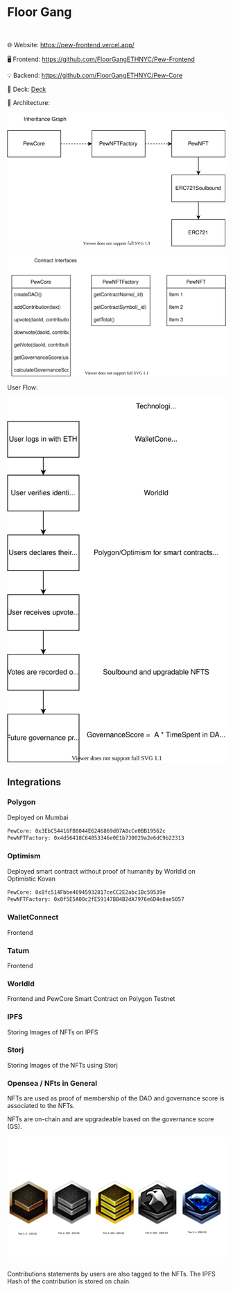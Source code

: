 # Floor Gang

<p align="center">
<a href="">
<img src="" width=200/>
</a>

🌐 Website: <https://pew-frontend.vercel.app/>

🖥️ Frontend: <https://github.com/FloorGangETHNYC/Pew-Frontend>

💡 Backend: <https://github.com/FloorGangETHNYC/Pew-Core>

📑 Deck: [Deck](https://github.com/FloorGangETHNYC/.github/blob/main/profile/resources/Pew_DAO_Information_Deck.pdf)

🧭 Architecture:

![smart-contract-architecture.drawio.svg](https://github.com/FloorGangETHNYC/.github/blob/main/profile/diagrams/smart-contract-architecture.drawio.svg)

![smart-contract-interfaces.drawio.svg](https://github.com/FloorGangETHNYC/.github/blob/main/profile/diagrams/smart-contract-interfaces.drawio.svg)

User Flow:

![user-flow](https://github.com/FloorGangETHNYC/.github/blob/main/profile/diagrams/user-flow.drawio.svg)

## Integrations

### Polygon

Deployed on Mumbai

```txt
PewCore: 0x3EbC54416FB8044E6246869d07A8cCe0BB19562c
PewNFTFactory: 0x4d56418C64853346e0E1b730029a2e6dC9b22313
```

### Optimism

Deployed smart contract without proof of humanity by WorldId on Optimistic Kovan

```txt
PewCore: 0x8fc514Fbbe46945932817ceCC2E2abc1Bc59539e
PewNFTFactory: 0x0f5E5A00c2fE59147BB4B2dA7976e6D4e8ae5057
```

### WalletConnect

Frontend

### Tatum

Frontend

### WorldId

Frontend and PewCore Smart Contract on Polygon Testnet

### IPFS

Storing Images of NFTs on IPFS

### Storj

Storing Images of the NFTs using Storj

### Opensea / NFts in General

NFTs are used as proof of membership of the DAO and governance score is associated to the NFTs.

NFTs are on-chain and are upgradeable based on the governance score (GS).

![ranks.png](https://github.com/FloorGangETHNYC/.github/blob/main/profile/diagrams/Ranks.png)

Contributions statements by users are also tagged to the NFTs. The IPFS Hash of the contribution is stored on chain.
